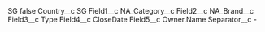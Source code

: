 <?xml version="1.0" encoding="UTF-8"?>
<CustomMetadata xmlns="http://soap.sforce.com/2006/04/metadata" xmlns:xsi="http://www.w3.org/2001/XMLSchema-instance" xmlns:xsd="http://www.w3.org/2001/XMLSchema">
    <label>SG</label>
    <protected>false</protected>
    <values>
        <field>Country__c</field>
        <value xsi:type="xsd:string">SG</value>
    </values>
    <values>
        <field>Field1__c</field>
        <value xsi:type="xsd:string">NA_Category__c</value>
    </values>
    <values>
        <field>Field2__c</field>
        <value xsi:type="xsd:string">NA_Brand__c</value>
    </values>
    <values>
        <field>Field3__c</field>
        <value xsi:type="xsd:string">Type</value>
    </values>
    <values>
        <field>Field4__c</field>
        <value xsi:type="xsd:string">CloseDate</value>
    </values>
    <values>
        <field>Field5__c</field>
        <value xsi:type="xsd:string">Owner.Name</value>
    </values>
    <values>
        <field>Separator__c</field>
        <value xsi:type="xsd:string">-</value>
    </values>
</CustomMetadata>
